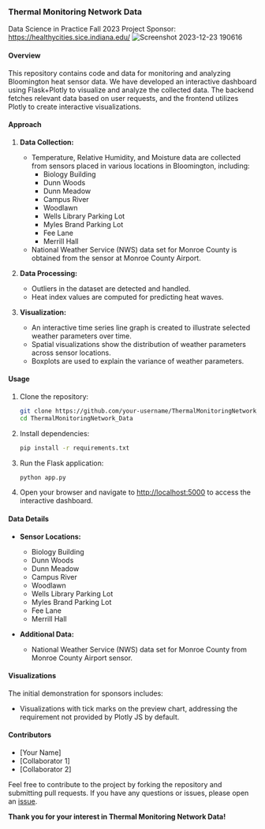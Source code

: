 
### Thermal Monitoring Network Data
Data Science in Practice Fall 2023
Project Sponsor: https://healthycities.sice.indiana.edu/
![Screenshot 2023-12-23 190616](https://github.com/MustafaAlsaegh/Thermal_Monitoring_Network_Dashboard/assets/96810312/601a36aa-c4f5-4a71-88a8-6c490e8ac915)
#### Overview

This repository contains code and data for monitoring and analyzing Bloomington heat sensor data. We have developed an interactive dashboard using Flask+Plotly to visualize and analyze the collected data. The backend fetches relevant data based on user requests, and the frontend utilizes Plotly to create interactive visualizations.

#### Approach

1. **Data Collection:**
   - Temperature, Relative Humidity, and Moisture data are collected from sensors placed in various locations in Bloomington, including:
     - Biology Building
     - Dunn Woods
     - Dunn Meadow
     - Campus River
     - Woodlawn
     - Wells Library Parking Lot
     - Myles Brand Parking Lot
     - Fee Lane
     - Merrill Hall
   - National Weather Service (NWS) data set for Monroe County is obtained from the sensor at Monroe County Airport.

2. **Data Processing:**
   - Outliers in the dataset are detected and handled.
   - Heat index values are computed for predicting heat waves.

3. **Visualization:**
   - An interactive time series line graph is created to illustrate selected weather parameters over time.
   - Spatial visualizations show the distribution of weather parameters across sensor locations.
   - Boxplots are used to explain the variance of weather parameters.

#### Usage

1. Clone the repository:

    ```bash
    git clone https://github.com/your-username/ThermalMonitoringNetwork_Data.git
    cd ThermalMonitoringNetwork_Data
    ```

2. Install dependencies:

    ```bash
    pip install -r requirements.txt
    ```

3. Run the Flask application:

    ```bash
    python app.py
    ```

4. Open your browser and navigate to [http://localhost:5000](http://localhost:5000) to access the interactive dashboard.

#### Data Details

- **Sensor Locations:**
  - Biology Building
  - Dunn Woods
  - Dunn Meadow
  - Campus River
  - Woodlawn
  - Wells Library Parking Lot
  - Myles Brand Parking Lot
  - Fee Lane
  - Merrill Hall

- **Additional Data:**
  - National Weather Service (NWS) data set for Monroe County from Monroe County Airport sensor.

#### Visualizations

The initial demonstration for sponsors includes:
- Visualizations with tick marks on the preview chart, addressing the requirement not provided by Plotly JS by default.

#### Contributors

- [Your Name]
- [Collaborator 1]
- [Collaborator 2]

Feel free to contribute to the project by forking the repository and submitting pull requests. If you have any questions or issues, please open an [issue](https://github.com/your-username/ThermalMonitoringNetwork_Data/issues).

**Thank you for your interest in Thermal Monitoring Network Data!**
